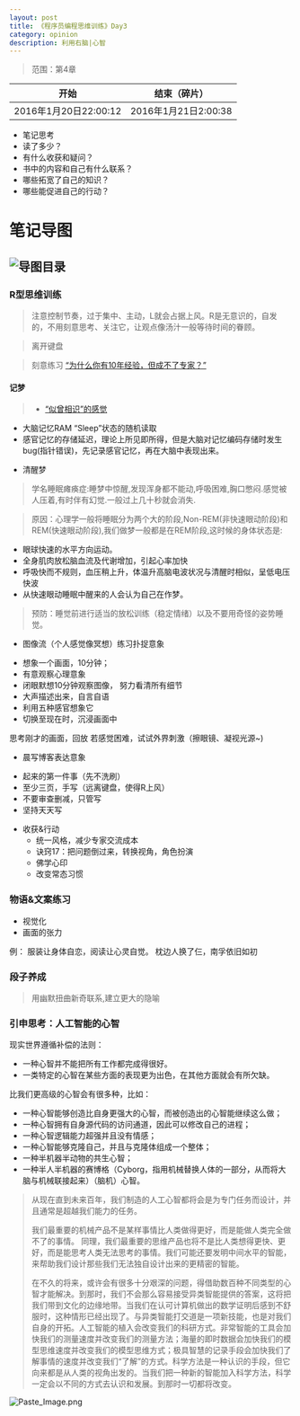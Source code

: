 ```yaml
---
layout: post
title: 《程序员编程思维训练》Day3
category: opinion
description: 利用右脑|心智
---
```





> 范围：第4章
> 
| 开始| 结束（碎片） |
|--------|--------|
|  2016年1月20日22:00:12      |    2016年1月21日2:00:38    |

> 
+ 笔记思考
 + 读了多少？
 + 有什么收获和疑问？
 + 书中的内容和自己有什么联系？
 + 哪些拓宽了自己的知识？
 + 哪些能促进自己的行动？

# 笔记导图

## ![导图目录](http://upload-images.jianshu.io/upload_images/982375-6c7ea64639f29e34.png?imageMogr2/auto-orient/strip%7CimageView2/2/w/1240)


### R型思维训练

> 注意控制节奏，过于集中、主动，L就会占据上风。R是无意识的，自发的，不用刻意思考、关注它，让观点像汤汁一般等待时间的眷顾。

> 离开键盘

> 刻意练习 [“为什么你有10年经验，但成不了专家？”](http://mp.weixin.qq.com/s?__biz=MzA5NTMxOTczOA==&mid=208796062&idx=1&sn=a700d18b13ea165431ea66e0056efe58&3rd=MzA3MDU4NTYzMw==&scene=6#rd)

#### 记梦

> +  [“似曾相识”的感觉](https://www.zhihu.com/question/21753149)
 -  大脑记忆RAM “Sleep”状态的随机读取
 -  感官记忆的存储延迟，理论上所见即所得，但是大脑对记忆编码存储时发生bug(指针错误)，先记录感官记忆，再在大脑中表现出来。
+ 清醒梦

> 学名睡眠瘫痪症:睡梦中惊醒,发现浑身都不能动,呼吸困难,胸口憋闷.感觉被人压着,有时伴有幻觉.一般过上几十秒就会消失.

> 原因：心理学一般将睡眠分为两个大的阶段,Non-REM(非快速眼动阶段)和REM(快速眼动阶段),我们做梦一般都是在REM阶段,这时候的身体状态是:
 + 眼球快速的水平方向运动。
 + 全身肌肉放松脑血流及代谢增加，引起心率加快
 + 呼吸快而不规则，血压稍上升，体温升高脑电波状况与清醒时相似，呈低电压快波
 + 从快速眼动睡眠中醒来的人会认为自己在作梦。
 
> 预防：睡觉前进行适当的放松训练（稳定情绪）以及不要用奇怪的姿势睡觉。

+ 图像流（个人感觉像冥想）练习扑捉意象
 - 想象一个画面，10分钟；
 - 有意观察心理意象
 - 闭眼默想10分钟观察图像， 努力看清所有细节
 - 大声描述出来，自言自语
 - 利用五种感官想象它
 - 切换至现在时，沉浸画面中

 思考刚才的画面，回放
 若感觉困难，试试外界刺激（擦眼镜、凝视光源~)
+ 晨写博客表达意象
 - 起来的第一件事（先不洗刷）
 - 至少三页，手写（远离键盘，使得R上风）
 - 不要审查删减，只管写
 - 坚持天天写

+ 收获&行动
  - 统一风格，减少专家交流成本
  - 诀窍17：把问题倒过来，转换视角，角色扮演
  - 佛学心印
  - 改变常态习惯

### 物语&文案练习

+ 视觉化
+ 画面的张力

例：
服装让身体自恋，阅读让心灵自觉。 
枕边人换了仨，南孚依旧如初

### 段子养成

> 用幽默扭曲新奇联系,建立更大的隐喻


### 引申思考：人工智能的心智

现实世界遵循补偿的法则：
+ 一种心智并不能把所有工作都完成得很好。
+ 一类特定的心智在某些方面的表现更为出色，在其他方面就会有所欠缺。

比我们更高级的心智会有很多种，比如：
+ 一种心智能够创造比自身更强大的心智，而被创造出的心智能继续这么做；
+ 一种心智拥有自身源代码的访问通道，因此可以修改自己的进程；
+ 一种心智逻辑能力超强并且没有情感；
+ 一种心智能够克隆自己，并且与克隆体组成一个整体；
+ 一种半机器半动物的共生心智；
+ 一种半人半机器的赛博格（Cyborg，指用机械替换人体的一部分，从而将大脑与机械联接起来）（脑机）心智。

> 从现在直到未来百年，我们制造的人工心智都将会是为专门任务而设计，并且通常是超越我们能力的任务。
> 
> 我们最重要的机械产品不是某样事情比人类做得更好，而是能做人类完全做不了的事情。
> 同理，我们最重要的思维产品也将不是比人类想得更快、更好，而是能思考人类无法思考的事情。我们可能还要发明中间水平的智能，来帮助我们设计那些我们无法独自设计出来的更精密的智能。
> 
> 在不久的将来，或许会有很多十分艰深的问题，得借助数百种不同类型的心智才能解决。到那时，我们不会那么容易接受异类智能提供的答案，这将把我们带到文化的边缘地带。当我们在认可计算机做出的数学证明后感到不舒服时，这种情形已经出现了。与异类智能打交道是一项新技能，也是对我们自身的开拓。人工智能的植入会改变我们的科研方式。非常智能的工具会加快我们的测量速度并改变我们的测量方法；海量的即时数据会加快我们的模型思维速度并改变我们的模型思维方式；极具智慧的记录手段会加快我们了解事情的速度并改变我们“了解”的方式。科学方法是一种认识的手段，但它向来都是从人类的视角出发的。当我们把一种新的智能加入科学方法，科学一定会以不同的方式去认识和发展。到那时一切都将改变。
> 


![Paste_Image.png](http://upload-images.jianshu.io/upload_images/982375-394d820da16fcec1.png?imageMogr2/auto-orient/strip%7CimageView2/2/w/1240)

